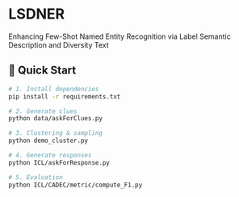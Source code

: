 # LSDNER  
Enhancing Few-Shot Named Entity Recognition via Label Semantic Description and Diversity Text  

## 🚀 Quick Start  
```bash
# 1. Install dependencies
pip install -r requirements.txt

# 2. Generate clues
python data/askForClues.py

# 3. Clustering & sampling
python demo_cluster.py

# 4. Generate responses
python ICL/askForResponse.py

# 5. Evaluation
python ICL/CADEC/metric/compute_F1.py
